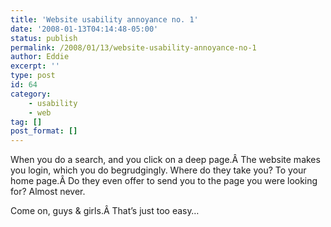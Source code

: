 ```yaml
---
title: 'Website usability annoyance no. 1'
date: '2008-01-13T04:14:48-05:00'
status: publish
permalink: /2008/01/13/website-usability-annoyance-no-1
author: Eddie
excerpt: ''
type: post
id: 64
category:
    - usability
    - web
tag: []
post_format: []
---
```

When you do a search, and you click on a deep page.Â The website makes you login, which you do begrudgingly. Where do they take you? To your home page.Â Do they even offer to send you to the page you were looking for? Almost never.

Come on, guys &amp; girls.Â That’s just too easy…